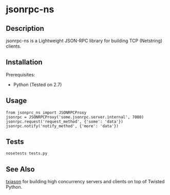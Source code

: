 jsonrpc-ns
========

Description
-----------

jsonrpc-ns is a Lightweight JSON-RPC library for building TCP (Netstring) clients.

Installation
------------

Prerequisites:

 * Python (Tested on 2.7)

Usage
-----

    from jsonprc_ns import JSONRPCProxy
    jsonrpc = JSONRPCProxy('some.jsonrpc.server.internal', 7080)
    jsonrpc.request('request_method', {'some': 'data'})
    jsonrpc.notify('notify_method', {'more': 'data'})


Tests
-----

    nosetests tests.py

See Also
-----
[txjason](https://github.com/flowroute/txjason) for building high concurrency servers and clients on top of Twisted Python.

